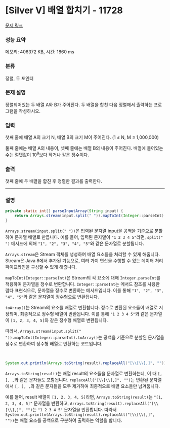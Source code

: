 # [Silver V] 배열 합치기 - 11728 

[문제 링크](https://www.acmicpc.net/problem/11728) 

### 성능 요약

메모리: 406372 KB, 시간: 1860 ms

### 분류

정렬, 두 포인터

### 문제 설명

<p>정렬되어있는 두 배열 A와 B가 주어진다. 두 배열을 합친 다음 정렬해서 출력하는 프로그램을 작성하시오.</p>

### 입력 

 <p>첫째 줄에 배열 A의 크기 N, 배열 B의 크기 M이 주어진다. (1 ≤ N, M ≤ 1,000,000)</p>

<p>둘째 줄에는 배열 A의 내용이, 셋째 줄에는 배열 B의 내용이 주어진다. 배열에 들어있는 수는 절댓값이 10<sup>9</sup>보다 작거나 같은 정수이다.</p>

### 출력 

 <p>첫째 줄에 두 배열을 합친 후 정렬한 결과를 출력한다.</p>

<hr>

###  설명
``` java
private static int[] parseInputArray(String input) {
    return Arrays.stream(input.split(" ")).mapToInt(Integer::parseInt).toArray();
}
```

`Arrays.stream(input.split(" "))`은 입력된 문자열 input을 공백을 기준으로 분할하여 문자열 배열로 만듭니다. 예를 들어, 입력된 문자열이 `"1 2 3 4 5"`라면, `split(" ")` 메서드에 의해 `"1", "2", "3", "4", "5"`와 같은 문자열로 분할됩니다.

`Arrays.stream`은 Stream 객체를 생성하여 배열 요소들을 처리할 수 있게 해줍니다. Stream은 Java 8에서 추가된 기능으로, 여러 가지 연산을 수행할 수 있는 데이터 처리 파이프라인을 구성할 수 있게 해줍니다.

`mapToInt(Integer::parseInt)`은 Stream의 각 요소에 대해 `Integer.parseInt`를 적용하여 문자열을 정수로 변환합니다. `Integer::parseInt`는 메서드 참조를 사용한 람다 표현식으로, 문자열을 정수로 변환하는 메서드입니다. 이를 통해 `"1", "2", "3", "4", "5"`와 같은 문자열이 정수형으로 변환됩니다.

`toArray()`는 Stream의 요소를 배열로 변환합니다. 정수로 변환된 요소들이 배열로 저장되며, 최종적으로 정수형 배열이 반환됩니다. 이를 통해 `"1 2 3 4 5"`와 같은 문자열이 `[1, 2, 3, 4, 5]`와 같은 정수형 배열로 변환됩니다.

따라서, `Arrays.stream(input.split(" ")).mapToInt(Integer::parseInt).toArray()`는 공백을 기준으로 분할된 문자열을 정수로 변환하여 정수형 배열로 반환하는 코드입니다.


<br>

``` java
System.out.println(Arrays.toString(result).replaceAll("[\\[\\],]", ""));
```

`Arrays.toString(result)`는 배열 result의 요소들을 문자열로 변환하는데, 이 때 `[, ], ,`와 같은 문자들도 포함됩니다. `replaceAll("[\\[\\],]", "")`는 변환된 문자열에서 `[, ], ,`와 같은 문자들을 모두 제거하여 최종적으로 배열 요소들만 남겨둡니다.

예를 들어, result 배열이 `[1, 2, 3, 4, 5]`라면, `Arrays.toString(result)`는 `"[1, 2, 3, 4, 5]"` 문자열을 반환하고, `Arrays.toString(result).replaceAll("[\\[\\],]", "")`는 `"1 2 3 4 5"` 문자열을 반환합니다. 따라서 `System.out.println(Arrays.toString(result).replaceAll("[\\[\\],]", ""))`는 배열 요소를 공백으로 구분하여 출력하는 역할을 합니다.
